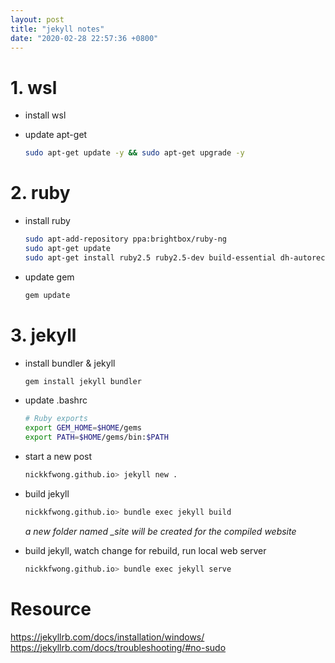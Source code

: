 ```yaml
---
layout: post
title: "jekyll notes"
date: "2020-02-28 22:57:36 +0800"
---
```

# 1. wsl 
- install wsl
- update apt-get

    ```bash
    sudo apt-get update -y && sudo apt-get upgrade -y
    ```

# 2. ruby
- install ruby

    ```bash
    sudo apt-add-repository ppa:brightbox/ruby-ng
    sudo apt-get update
    sudo apt-get install ruby2.5 ruby2.5-dev build-essential dh-autoreconf
    ```
    
- update gem

    ```bash
    gem update
    ```

# 3. jekyll
- install bundler & jekyll

    ```bash
    gem install jekyll bundler
    ```
    
- update .bashrc

    ```bash
    # Ruby exports
    export GEM_HOME=$HOME/gems
    export PATH=$HOME/gems/bin:$PATH
    ```
- start a new post

    ```bash
    nickkfwong.github.io> jekyll new .
    ```

- build jekyll

    ```bash
    nickkfwong.github.io> bundle exec jekyll build
    ```
    *a new folder named _site will be created for the compiled website*

- build jekyll, watch change for rebuild, run local web server

    ```bash
    nickkfwong.github.io> bundle exec jekyll serve
    ```

# Resource
https://jekyllrb.com/docs/installation/windows/
https://jekyllrb.com/docs/troubleshooting/#no-sudo
